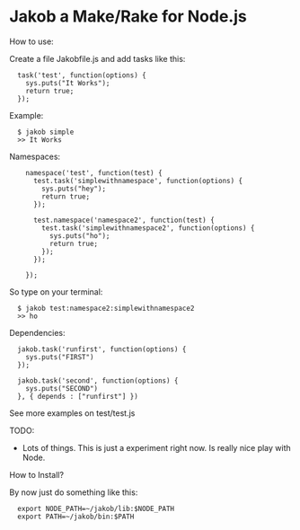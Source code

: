 Jakob a Make/Rake for Node.js
=============================

How to use:

Create a file Jakobfile.js and add tasks like this:

	  task('test', function(options) {
	    sys.puts("It Works");
	    return true;
	  });

Example:

	  $ jakob simple
	  >> It Works

Namespaces:

		namespace('test', function(test) {
		  test.task('simplewithnamespace', function(options) {
		    sys.puts("hey");
		    return true;
		  });

		  test.namespace('namespace2', function(test) {
		    test.task('simplewithnamespace2', function(options) {
		      sys.puts("ho");     
		      return true;
		    });   
		  });

		});
  
So type on your terminal:

	  $ jakob test:namespace2:simplewithnamespace2
	  >> ho

Dependencies:

	  jakob.task('runfirst', function(options) {
	    sys.puts("FIRST")
	  });

	  jakob.task('second', function(options) {
	    sys.puts("SECOND")
	  }, { depends : ["runfirst"] })

See more examples on test/test.js

TODO:

* Lots of things. This is just a experiment right now. Is really nice play with Node.

How to Install?

By now just do something like this:

	  export NODE_PATH=~/jakob/lib:$NODE_PATH
	  export PATH=~/jakob/bin:$PATH